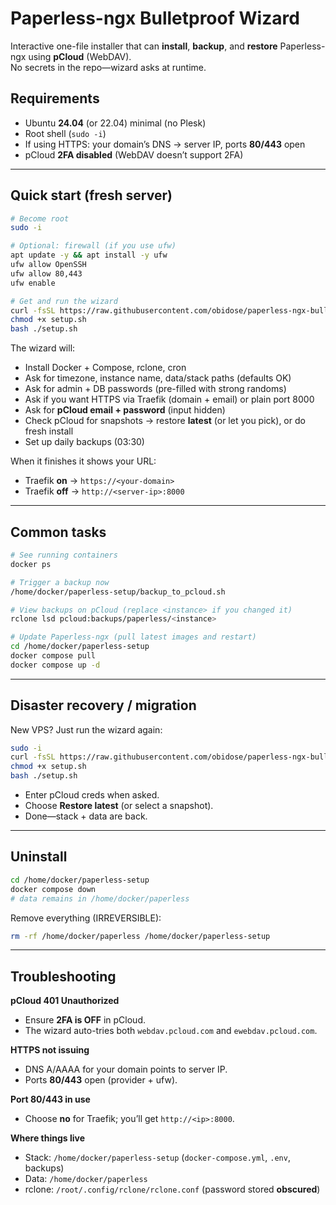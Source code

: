# Paperless-ngx Bulletproof Wizard

Interactive one-file installer that can **install**, **backup**, and **restore** Paperless-ngx using **pCloud** (WebDAV).  
No secrets in the repo—wizard asks at runtime.

## Requirements
- Ubuntu **24.04** (or 22.04) minimal (no Plesk)
- Root shell (`sudo -i`)
- If using HTTPS: your domain’s DNS → server IP, ports **80/443** open
- pCloud **2FA disabled** (WebDAV doesn’t support 2FA)

---

## Quick start (fresh server)

```bash
# Become root
sudo -i

# Optional: firewall (if you use ufw)
apt update -y && apt install -y ufw
ufw allow OpenSSH
ufw allow 80,443
ufw enable

# Get and run the wizard
curl -fsSL https://raw.githubusercontent.com/obidose/paperless-ngx-bulletproof/main/paperless-ngx-wizard.sh -o setup.sh
chmod +x setup.sh
bash ./setup.sh
```

The wizard will:
- Install Docker + Compose, rclone, cron
- Ask for timezone, instance name, data/stack paths (defaults OK)
- Ask for admin + DB passwords (pre-filled with strong randoms)
- Ask if you want HTTPS via Traefik (domain + email) or plain port 8000
- Ask for **pCloud email + password** (input hidden)
- Check pCloud for snapshots → restore **latest** (or let you pick), or do fresh install
- Set up daily backups (03:30)

When it finishes it shows your URL:
- Traefik **on** → `https://<your-domain>`
- Traefik **off** → `http://<server-ip>:8000`

---

## Common tasks

```bash
# See running containers
docker ps

# Trigger a backup now
/home/docker/paperless-setup/backup_to_pcloud.sh

# View backups on pCloud (replace <instance> if you changed it)
rclone lsd pcloud:backups/paperless/<instance>

# Update Paperless-ngx (pull latest images and restart)
cd /home/docker/paperless-setup
docker compose pull
docker compose up -d
```

---

## Disaster recovery / migration

New VPS? Just run the wizard again:

```bash
sudo -i
curl -fsSL https://raw.githubusercontent.com/obidose/paperless-ngx-bulletproof/main/paperless-ngx-wizard.sh -o setup.sh
chmod +x setup.sh
bash ./setup.sh
```

- Enter pCloud creds when asked.
- Choose **Restore latest** (or select a snapshot).
- Done—stack + data are back.

---

## Uninstall

```bash
cd /home/docker/paperless-setup
docker compose down
# data remains in /home/docker/paperless
```

Remove everything (IRREVERSIBLE):
```bash
rm -rf /home/docker/paperless /home/docker/paperless-setup
```

---

## Troubleshooting

**pCloud 401 Unauthorized**
- Ensure **2FA is OFF** in pCloud.
- The wizard auto-tries both `webdav.pcloud.com` and `ewebdav.pcloud.com`.

**HTTPS not issuing**
- DNS A/AAAA for your domain points to server IP.
- Ports **80/443** open (provider + ufw).

**Port 80/443 in use**
- Choose **no** for Traefik; you’ll get `http://<ip>:8000`.

**Where things live**
- Stack: `/home/docker/paperless-setup` (`docker-compose.yml`, `.env`, backups)
- Data:  `/home/docker/paperless`
- rclone: `/root/.config/rclone/rclone.conf` (password stored **obscured**)
